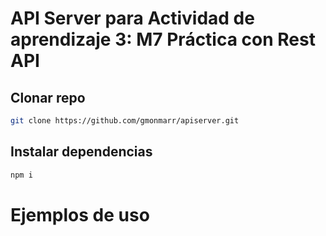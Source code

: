 # API Server para Actividad de aprendizaje 3: M7 Práctica con Rest API

## Clonar repo
```bash
git clone https://github.com/gmonmarr/apiserver.git
```

## Instalar dependencias
```bash
npm i
```

# Ejemplos de uso
